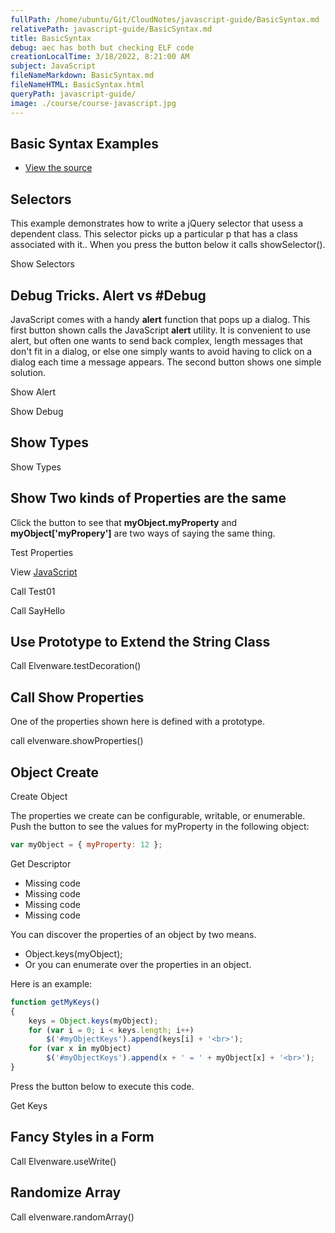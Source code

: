 ```yaml
---
fullPath: /home/ubuntu/Git/CloudNotes/javascript-guide/BasicSyntax.md
relativePath: javascript-guide/BasicSyntax.md
title: BasicSyntax
debug: aec has both but checking ELF code
creationLocalTime: 3/18/2022, 8:21:00 AM
subject: JavaScript
fileNameMarkdown: BasicSyntax.md
fileNameHTML: BasicSyntax.html
queryPath: javascript-guide/
image: ./course/course-javascript.jpg
---
```


<!-- toc -->
<!-- tocstop -->

## Basic Syntax Examples

- [View the source](/javascripts/dev-web/BasicSyntax02.js)

## Selectors

This example demonstrates how to write a jQuery selector that usess a
dependent class. This selector picks up a particular p that has a class
associated with it.. When you press the button below it calls
showSelector().

Show Selectors

## Debug Tricks. Alert vs \#Debug

JavaScript comes with a handy **alert** function that pops up a dialog.
This first button shown calls the JavaScript **alert** utility. It is
convenient to use alert, but often one wants to send back complex,
length messages that don't fit in a dialog, or else one simply wants to
avoid having to click on a dialog each time a message appears. The
second button shows one simple solution.

Show Alert

Show Debug

## Show Types

Show Types

## Show Two kinds of Properties are the same

Click the button to see that **myObject.myProperty** and
**myObject['myPropery']** are two ways of saying the same thing.

Test Properties

View [JavaScript](/javascripts/dev-web/BasicSyntax02.js)

Call Test01

Call SayHello

## Use Prototype to Extend the String Class

Call Elvenware.testDecoration()

## Call Show Properties

One of the properties shown here is defined with a prototype.

call elvenware.showProperties()

## Object Create

Create Object

The properties we create can be configurable, writable, or enumerable.
Push the button to see the values for myProperty in the following
object:

```javascript
var myObject = { myProperty: 12 };
```

Get Descriptor

- Missing code
- Missing code
- Missing code
- Missing code

You can discover the properties of an object by two means.

- Object.keys(myObject);
- Or you can enumerate over the properties in an object.

Here is an example:

```javascript
function getMyKeys()
{
    keys = Object.keys(myObject);
    for (var i = 0; i < keys.length; i++)
        $('#myObjectKeys').append(keys[i] + '<br>');
    for (var x in myObject)
        $('#myObjectKeys').append(x + ' = ' + myObject[x] + '<br>');
}
```

Press the button below to execute this code.

Get Keys

## Fancy Styles in a Form

Call Elvenware.useWrite()

## Randomize Array

Call elvenware.randomArray()
